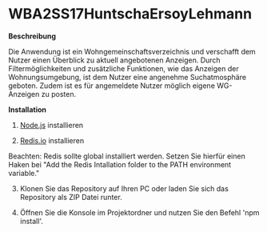# WBA2SS17HuntschaErsoyLehmann

**Beschreibung**

Die Anwendung ist ein Wohngemeinschaftsverzeichnis und verschafft dem Nutzer einen Überblick zu aktuell angebotenen Anzeigen. Durch Filtermöglichkeiten und zusätzliche Funktionen, wie das Anzeigen der Wohnungsumgebung, ist dem Nutzer eine angenehme Suchatmosphäre geboten. Zudem ist es für angemeldete Nutzer möglich eigene WG-Anzeigen zu posten.

**Installation**

1. [Node.js](https://nodejs.org) installieren

2. [Redis.io](https://redis.io) installieren

Beachten: Redis sollte global installiert werden. Setzen Sie hierfür einen Haken bei "Add the Redis Intallation folder to the PATH environment variable."

3. Klonen Sie das Repository auf Ihren PC oder laden Sie sich das Repository als ZIP Datei runter.

4. Öffnen Sie die Konsole im Projektordner und nutzen Sie den Befehl 'npm install'.





